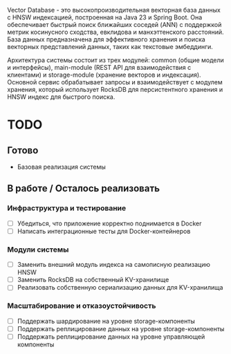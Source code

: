 Vector Database - это высокопроизводительная векторная база данных с HNSW индексацией, построенная на Java 23 и Spring Boot. Она обеспечивает быстрый поиск ближайших соседей (ANN) с поддержкой метрик косинусного сходства, евклидова и манхэттенского расстояний. База данных предназначена для эффективного хранения и поиска векторных представлений данных, таких как текстовые эмбеддинги.

Архитектура системы состоит из трех модулей: common (общие модели и интерфейсы), main-module (REST API для взаимодействия с клиентами) и storage-module (хранение векторов и индексация). Основной сервис обрабатывает запросы и взаимодействует с модулем хранения, который использует RocksDB для персистентного хранения и HNSW индекс для быстрого поиска.

# TODO

## Готово
- Базовая реализация системы

## В работе / Осталось реализовать

### Инфраструктура и тестирование
- [ ] Убедиться, что приложение корректно поднимается в Docker
- [ ] Написать интеграционные тесты для Docker-контейнеров

### Модули системы
- [ ] Заменить внешний модуль индекса на самописную реализацию HNSW
- [ ] Заменить RocksDB на собственный KV-хранилище
- [ ] Реализовать собственную сериализацию данных для KV-хранилища

### Масштабирование и отказоустойчивость
- [ ] Поддержать шардирование на уровне storage-компоненты
- [ ] Поддержать реплицирование данных на уровне storage-компоненты
- [ ] Поддержать реплицирование данных на уровне управляющей компоненты
